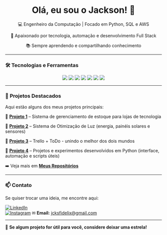 <h1 align="center">Olá, eu sou o Jackson! 👋</h1>

<p align="center">💻 Engenheiro da Computação | Focado em Python, SQL e AWS</p>  
<p align="center">🚀 Apaixonado por tecnologia, automação e desenvolvimento Full Stack</p> 
<p align="center">📚 Sempre aprendendo e compartilhando conhecimento</p> 


---

### 🛠 **Tecnologias e Ferramentas**
<div align="center">
  <img src="https://img.shields.io/badge/-Python-3776AB?style=flat&logo=python&logoColor=white" />
  <img src="https://img.shields.io/badge/-AWS-FF9900?style=flat&logo=amazon-aws&logoColor=white" />
  <img src="https://img.shields.io/badge/-SQL-4479A1?style=flat&logo=mysql&logoColor=white" />
  <img src="https://img.shields.io/badge/-HTML5-E34F26?style=flat&logo=html5&logoColor=white" />
  <img src="https://img.shields.io/badge/-CSS3-1572B6?style=flat&logo=css3&logoColor=white" />
  <img src="https://img.shields.io/badge/-JavaScript-F7DF1E?style=flat&logo=javascript&logoColor=black" />
  <img src="https://img.shields.io/badge/-GitHub-181717?style=flat&logo=github&logoColor=white" />
</div>

---

### 🚀 **Projetos Destacados**
Aqui estão alguns dos meus projetos principais:

🔹 [**Projeto 1**](https://github.com/jackson-fidelix/jack-tech-store) – Sistema de gerenciamento de estoque para lojas de tecnologia 

🔹 [**Projeto 2**](https://github.com/jackson-fidelix/projeto-integrador-VI) – Sistema de Otimização de Luz (energia, painéis solares e sensores) 

🔹 [**Projeto 3**](https://github.com/jackson-fidelix/to-do-list-javascript) – Trello + ToDo - unindo o melhor dos dois mundos

🔹 [**Projeto 4**](https://github.com/jackson-fidelix/python-lab) – Projetos e experimentos desenvolvidos em Python (interface, automação e scripts úteis)

➡️ Veja mais em [**Meus Repositórios**](https://github.com/jackson-fidelix?tab=repositories)  

---

### 📫 **Contato**
Se quiser trocar uma ideia, me encontre aqui:  

[![LinkedIn](https://img.shields.io/badge/-LinkedIn-0077B5?style=flat&logo=linkedin&logoColor=white)](https://www.linkedin.com/in/jackson-fidelix-a3b063229)  
[![Instagram](https://img.shields.io/badge/-Instagram-E4405F?style=flat&logo=instagram&logoColor=white)](https://www.instagram.com/_jack__tech)
✉ **Email:** jcksfidelix@gmail.com  

---

🌱 **Se algum projeto for útil para você, considere deixar uma estrela!**  

<!--
**jackson-fidelix/jackson-fidelix** is a ✨ _special_ ✨ repository because its `README.md` (this file) appears on your GitHub profile.

Here are some ideas to get you started:

- 🔭 I’m currently working on ...
- 🌱 I’m currently learning ...
- 👯 I’m looking to collaborate on ...
- 🤔 I’m looking for help with ...
- 💬 Ask me about ...
- 📫 How to reach me: ...
- 😄 Pronouns: ...
- ⚡ Fun fact: ...
-->
